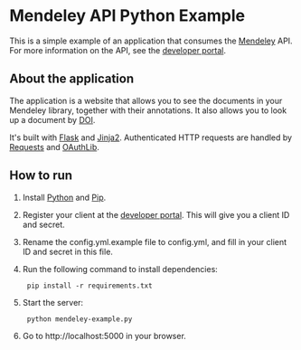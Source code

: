# Mendeley API Python Example #

This is a simple example of an application that consumes the [Mendeley](http://www.mendeley.com) API.  For more information on the API, see the [developer portal](http://dev.mendeley.com).

## About the application ##

The application is a website that allows you to see the documents in your Mendeley library, together with their annotations.  It also allows you to look up a document by [DOI](http://www.doi.org/).

It's built with [Flask](http://flask.pocoo.org/) and [Jinja2](http://jinja.pocoo.org/docs/).  Authenticated HTTP requests are handled by [Requests](http://docs.python-requests.org/) and [OAuthLib](https://oauthlib.readthedocs.org/).

## How to run ##

1. Install [Python](https://www.python.org/) and [Pip](https://pip.pypa.io/en/latest/).
2. Register your client at the [developer portal](http://dev.mendeley.com).  This will give you a client ID and secret.
3. Rename the config.yml.example file to config.yml, and fill in your client ID and secret in this file.
4. Run the following command to install dependencies:

        pip install -r requirements.txt

5. Start the server:

		python mendeley-example.py

6. Go to http://localhost:5000 in your browser.